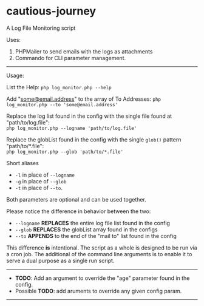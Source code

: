 # cautious-journey
A Log File Monitoring script

Uses:

1. PHPMailer to send emails with the logs as attachments
1. Commando for CLI parameter management.

---

Usage:

List the Help: `php log_monitor.php --help`

Add "some@email.address" to the array of To Addresses: `php log_monitor.php --to 'some@email.address'`

Replace the log list found in the config with the single file found at "path/to/log.file":  
`php log_monitor.php --logname 'path/to/log.file'`

Replace the globList found in the config with the single `glob()` pattern "path/to/*.file":  
`php log_monitor.php --glob 'path/to/*.file'`

Short aliases
* `-l` in place of `--logname`
* `-g` in place of `--glob`
* `-t` in place of `--to`.

Both parameters are optional and can be used together.

Please notice the difference in behavior between the two:
* `--logname` **REPLACES** the entire log file list found in the config
* `--glob` **REPLACES** the globList array found in the configs
* `--to` **APPENDS** to the end of the "mail to" list found in the config

This difference **is** intentional. The script as a whole is designed to be run via a cron job.
The additional of the command line arguments is to enable it to serve a dual purpose as a single run script.

---

* **TODO**: Add an argument to override the "age" parameter found in the config.
* Possible **TODO**: add aruments to override any given config param.

---
